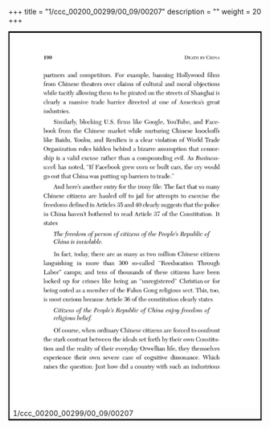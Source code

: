 +++
title = "1/ccc_00200_00299/00_09/00207"
description = ""
weight = 20
+++

<table style="border:2px solid black;max-width:800px;max-height:800px;" 
><tr><td>
<img class="center-fit-jpg"
src="/jpg_/out_jpg_dbc_207.jpg">
1/ccc_00200_00299/00_09/00207
</img></td></tr></table>
